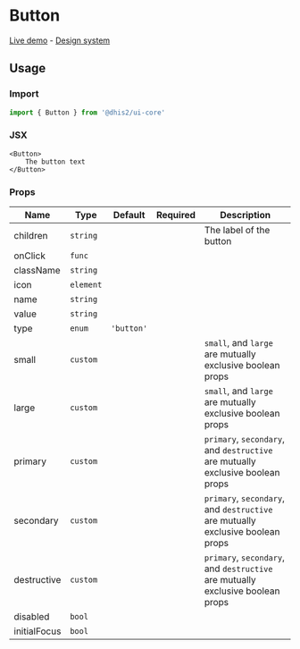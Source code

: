 # Button

[Live demo](https://ui-core.dhis2.nu/?path=/story/button-basic--default) -
[Design system](https://github.com/dhis2/design-system/blob/master/atoms/button.md)

## Usage 

### Import

```js
import { Button } from '@dhis2/ui-core'
```

### JSX

```js-jsx
<Button>
    The button text
</Button>
```

### Props

|Name|Type|Default|Required|Description|
|---|---|---|---|---|
|children|`string`|||The label of the button|
|onClick|`func`||||
|className|`string`||||
|icon|`element`||||
|name|`string`||||
|value|`string`||||
|type|`enum`|`'button'`|||
|small|`custom`|||`small`, and `large` are mutually exclusive boolean props|
|large|`custom`|||`small`, and `large` are mutually exclusive boolean props|
|primary|`custom`|||`primary`, `secondary`, and `destructive` are mutually exclusive boolean props|
|secondary|`custom`|||`primary`, `secondary`, and `destructive` are mutually exclusive boolean props|
|destructive|`custom`|||`primary`, `secondary`, and `destructive` are mutually exclusive boolean props|
|disabled|`bool`||||
|initialFocus|`bool`||||

